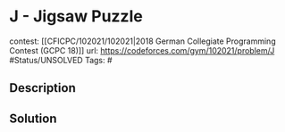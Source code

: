 # J - Jigsaw Puzzle

contest: [[CFICPC/102021/102021|2018 German Collegiate Programming Contest (GCPC 18)]]
url: https://codeforces.com/gym/102021/problem/J
#Status/UNSOLVED
Tags: #

## Description

## Solution

